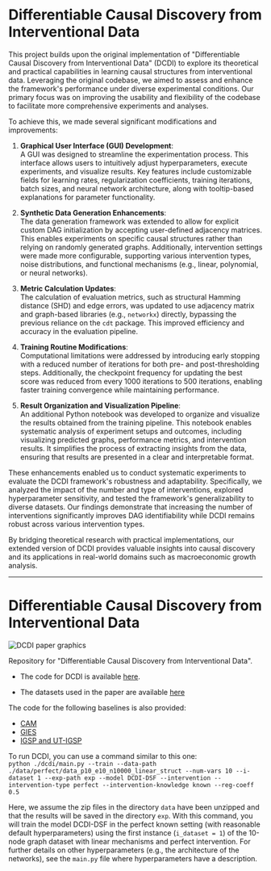 # Differentiable Causal Discovery from Interventional Data

This project builds upon the original implementation of "Differentiable Causal Discovery from Interventional Data" (DCDI) to explore its theoretical and practical capabilities in learning causal structures from interventional data. Leveraging the original codebase, we aimed to assess and enhance the framework's performance under diverse experimental conditions. Our primary focus was on improving the usability and flexibility of the codebase to facilitate more comprehensive experiments and analyses.

To achieve this, we made several significant modifications and improvements:  
1. **Graphical User Interface (GUI) Development**:  
   A GUI was designed to streamline the experimentation process. This interface allows users to intuitively adjust hyperparameters, execute experiments, and visualize results. Key features include customizable fields for learning rates, regularization coefficients, training iterations, batch sizes, and neural network architecture, along with tooltip-based explanations for parameter functionality.

2. **Synthetic Data Generation Enhancements**:  
   The data generation framework was extended to allow for explicit custom DAG initialization by accepting user-defined adjacency matrices. This enables experiments on specific causal structures rather than relying on randomly generated graphs. Additionally, intervention settings were made more configurable, supporting various intervention types, noise distributions, and functional mechanisms (e.g., linear, polynomial, or neural networks).

3. **Metric Calculation Updates**:  
   The calculation of evaluation metrics, such as structural Hamming distance (SHD) and edge errors, was updated to use adjacency matrix and graph-based libraries (e.g., `networkx`) directly, bypassing the previous reliance on the `cdt` package. This improved efficiency and accuracy in the evaluation pipeline.

4. **Training Routine Modifications**:  
   Computational limitations were addressed by introducing early stopping with a reduced number of iterations for both pre- and post-thresholding steps. Additionally, the checkpoint frequency for updating the best score was reduced from every 1000 iterations to 500 iterations, enabling faster training convergence while maintaining performance.

5. **Result Organization and Visualization Pipeline**:  
   An additional Python notebook was developed to organize and visualize the results obtained from the training pipeline. This notebook enables systematic analysis of experiment setups and outcomes, including visualizing predicted graphs, performance metrics, and intervention results. It simplifies the process of extracting insights from the data, ensuring that results are presented in a clear and interpretable format.

These enhancements enabled us to conduct systematic experiments to evaluate the DCDI framework's robustness and adaptability. Specifically, we analyzed the impact of the number and type of interventions, explored hyperparameter sensitivity, and tested the framework's generalizability to diverse datasets. Our findings demonstrate that increasing the number of interventions significantly improves DAG identifiability while DCDI remains robust across various intervention types. 

By bridging theoretical research with practical implementations, our extended version of DCDI provides valuable insights into causal discovery and its applications in real-world domains such as macroeconomic growth analysis.

---

# Differentiable Causal Discovery from Interventional Data

![DCDI paper graphics](https://github.com/slachapelle/dcdi/raw/master/paper_graphic.png)

Repository for "Differentiable Causal Discovery from Interventional Data".

* The code for DCDI is available [here](./dcdi).

* The datasets used in the paper are available [here](./data)

The code for the following baselines is also provided:
* [CAM](./cam)
* [GIES](./gies)
* [IGSP and UT-IGSP](./igsp)

To run DCDI, you can use a command similar to this one:  
`python ./dcdi/main.py --train --data-path ./data/perfect/data_p10_e10_n10000_linear_struct --num-vars 10 --i-dataset 1 --exp-path exp --model DCDI-DSF --intervention --intervention-type perfect --intervention-knowledge known --reg-coeff 0.5`

Here, we assume the zip files in the directory `data` have been unzipped and that the results will be saved in the directory `exp`. With this command, you will train the model DCDI-DSF in the perfect known setting (with reasonable default hyperparameters) using the first instance (`i_dataset = 1`) of the 10-node graph dataset with linear mechanisms and perfect intervention. For further details on other hyperparameters (e.g., the architecture of the networks), see the `main.py` file where hyperparameters have a description. 